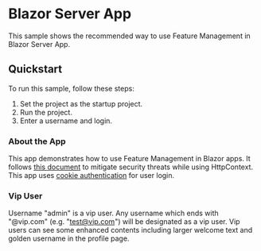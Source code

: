 # Blazor Server App

This sample shows the recommended way to use Feature Management in Blazor Server App.

## Quickstart

To run this sample, follow these steps:

1. Set the project as the startup project.
2. Run the project.
3. Enter a username and login.

### About the App

This app demonstrates how to use Feature Management in Blazor apps. 
It follows [this document](https://learn.microsoft.com/en-us/aspnet/core/blazor/security/server/threat-mitigation?view=aspnetcore-7.0#ihttpcontextaccessorhttpcontext-in-razor-components) to mitigate security threats while using HttpContext.
This app uses [cookie authentication](https://learn.microsoft.com/en-us/aspnet/core/security/authentication/cookie?view=aspnetcore-6.0) for user login.

### Vip User

Username "admin" is a vip user.
Any username which ends with "@vip.com" (e.g. "test@vip.com") will be designated as a vip user.
Vip users can see some enhanced contents including larger welcome text and golden username in the profile page.